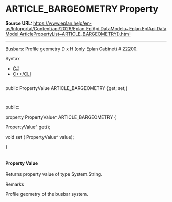 # ARTICLE_BARGEOMETRY Property

**Source URL:** https://www.eplan.help/en-us/Infoportal/Content/api/2026/Eplan.EplApi.DataModelu~Eplan.EplApi.DataModel.ArticlePropertyList~ARTICLE_BARGEOMETRY().html

---

Busbars: Profile geometry D x H (only Eplan Cabinet) # 22200.

Syntax

- [C#](#i-syntax-CS)
- [C++/CLI](#i-syntax-CPP2005)

```
```
public PropertyValue ARTICLE_BARGEOMETRY {get; set;}
```
```

```
```
public:

property PropertyValue^ ARTICLE_BARGEOMETRY {

   PropertyValue^ get();

   void set (    PropertyValue^ value);

}
```
```

#### Property Value

Returns property value of type System.String.

Remarks

Profile geometry of the busbar system.

